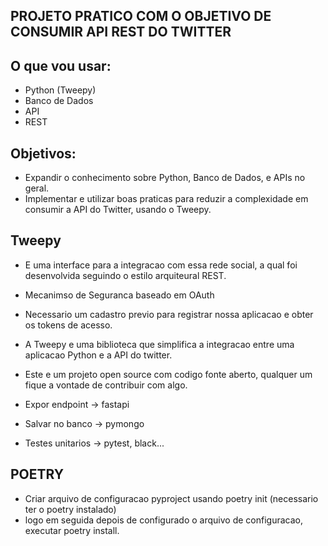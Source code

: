 ## PROJETO PRATICO COM O OBJETIVO DE CONSUMIR API REST DO TWITTER

## O que vou usar:
- Python (Tweepy)
- Banco de Dados
- API
- REST


## Objetivos:
- Expandir o conhecimento sobre Python, Banco de Dados, e APIs no geral.
- Implementar e utilizar boas praticas para reduzir a complexidade em consumir a API do Twitter, usando o Tweepy.


## Tweepy
- E uma interface para  a integracao com essa rede social, a qual foi desenvolvida seguindo o estilo arquiteural REST.
- Mecanimso de Seguranca baseado em OAuth
- Necessario um cadastro previo para registrar nossa aplicacao e obter os tokens de acesso.

- A Tweepy e uma biblioteca que simplifica a integracao entre uma aplicacao Python e a API do twitter.
- Este e um projeto open source com codigo fonte aberto, qualquer um fique a vontade de contribuir com algo.



- Expor endpoint -> fastapi
- Salvar no banco -> pymongo
- Testes unitarios -> pytest, black...


## POETRY
- Criar arquivo de configuracao pyproject usando poetry init (necessario ter o poetry instalado)
- logo em seguida depois de configurado o arquivo de configuracao, executar poetry install.
